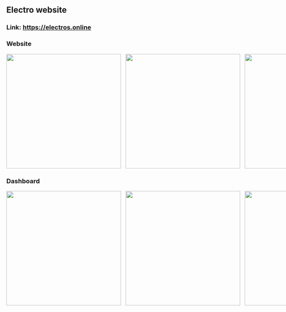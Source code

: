 ## Electro website 
### Link: https://electros.online

### Website
<div style="display:flex; justify-content:space-between" style="margin: 10px;">
  <img src="https://github.com/abdoweb123/Electro-Online/assets/96248035/a07f279a-ba0d-4a50-b6a7-52dcb1ec4317" width="300"> &nbsp;&nbsp;&nbsp;
  <img src="https://github.com/abdoweb123/Electro-Online/assets/96248035/d45d1a94-8d24-4f30-a773-845803179f50" width="300"> &nbsp;&nbsp;&nbsp;
  <img src="https://github.com/abdoweb123/Electro-Online/assets/96248035/b7debf0d-f473-4869-9d07-8ae1e2b9e5e5" width="300"> &nbsp;&nbsp;&nbsp;
  <img src="https://github.com/abdoweb123/Electro-Online/assets/96248035/d624d9e8-0e26-4364-bc1f-5a7948c9ea52" width="300"> &nbsp;&nbsp;&nbsp;
  <img src="https://github.com/abdoweb123/Electro-Online/assets/96248035/c661bf96-4180-4d13-a83e-f1bfe3f54668" width="300"> &nbsp;&nbsp;&nbsp;
  <img src="https://github.com/abdoweb123/Electro-Online/assets/96248035/3955592c-9893-4b27-a913-05675f8683f2" width="300"> &nbsp;&nbsp;&nbsp;
  <img src="https://github.com/abdoweb123/Electro-Online/assets/96248035/6e167299-87aa-4e94-8f83-005539c824da" width="300"> &nbsp;&nbsp;&nbsp;
  <img src="https://github.com/abdoweb123/Electro-Online/assets/96248035/7d546236-274a-46ba-bdf4-5c0e8ffdf14a" width="300"> &nbsp;&nbsp;&nbsp;
  <img src="https://github.com/abdoweb123/Electro-Online/assets/96248035/e44675ad-9cd5-47d6-8311-7a8d236663fd" width="300"> &nbsp;&nbsp;&nbsp;
  <img src="https://github.com/abdoweb123/Electro-Online/assets/96248035/5a2cca83-1b19-45fc-b832-95231d26c716" width="300"> &nbsp;&nbsp;&nbsp;
  <img src="https://github.com/abdoweb123/Electro-Online/assets/96248035/d00a47c3-4197-40e3-ae87-dc1af51d9e56" width="300"> &nbsp;&nbsp;&nbsp;
  <img src="https://github.com/abdoweb123/Electro-Online/assets/96248035/78b3d73d-058f-4614-bc91-32f33966503f" width="300"> &nbsp;&nbsp;&nbsp;
  <img src="https://github.com/abdoweb123/Electro-Online/assets/96248035/b12a52b8-eb0d-4beb-a4de-ad57df5fe688" width="300"> &nbsp;&nbsp;&nbsp;
</div>

### Dashboard
<div style="display:flex; justify-content:space-between">
    <img src="https://github.com/abdoweb123/Electro-Online/assets/96248035/05855dc1-e7bc-4468-8a0a-4da347953a7e" width="300"> &nbsp;&nbsp;&nbsp;
    <img src="https://github.com/abdoweb123/Electro-Online/assets/96248035/c46292dd-5b27-4d30-b9f2-e887f1bdcd85" width="300"> &nbsp;&nbsp;&nbsp;
    <img src="https://github.com/abdoweb123/Electro-Online/assets/96248035/8920a062-e0f6-4d2d-b019-813d569e54a0" width="300"> &nbsp;&nbsp;&nbsp;
</div>

